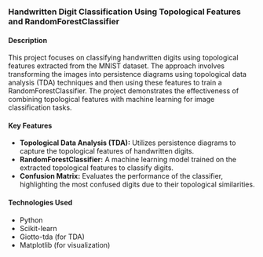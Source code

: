 ### Handwritten Digit Classification Using Topological Features and RandomForestClassifier

#### Description
This project focuses on classifying handwritten digits using topological features extracted from the MNIST dataset. The approach involves transforming the images into persistence diagrams using topological data analysis (TDA) techniques and then using these features to train a RandomForestClassifier. The project demonstrates the effectiveness of combining topological features with machine learning for image classification tasks.

#### Key Features
- **Topological Data Analysis (TDA):** Utilizes persistence diagrams to capture the topological features of handwritten digits.
- **RandomForestClassifier:** A machine learning model trained on the extracted topological features to classify digits.
- **Confusion Matrix:** Evaluates the performance of the classifier, highlighting the most confused digits due to their topological similarities.

#### Technologies Used
- Python
- Scikit-learn
- Giotto-tda (for TDA)
- Matplotlib (for visualization)
